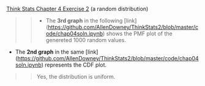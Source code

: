 [Think Stats Chapter 4 Exercise 2](http://greenteapress.com/thinkstats2/html/thinkstats2005.html#toc41) (a random distribution)

>> * The **3rd graph** in the following [link] (https://github.com/AllenDowney/ThinkStats2/blob/master/code/chap04soln.ipynb) shows the PMF plot of the genereted 1000 random values. 
* The **2nd graph** in the same [link] (https://github.com/AllenDowney/ThinkStats2/blob/master/code/chap04soln.ipynb) represents the CDF plot. 
>> 
>> Yes, the distribution is uniform.
